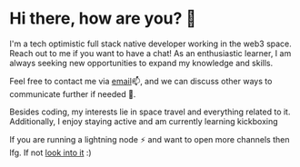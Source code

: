 # Hi there, how are you? 👋

I'm a tech optimistic full stack native developer working in the web3 space. Reach out to me if you want to have a chat! As an enthusiastic learner, I am always seeking new opportunities to expand my knowledge and skills.

Feel free to contact me via [email](mailto:thomasguntenaar@gmail.com)📫, and we can discuss other ways to communicate further if needed 💬.

Besides coding, my interests lie in space travel and everything related to it. Additionally, I enjoy staying active and am currently learning kickboxing

If you are running a lightning node ⚡ and want to open more channels then lfg. If not [look into it](https://docs.theroadtonode.com/) :)

<!--
**Tguntenaar/Tguntenaar** is a ✨ _special_ ✨ repository because its `README.md` (this file) appears on your GitHub profile.

Here are some ideas to get you started:

- 🔭 I’m currently working on ...
- 🌱 I’m currently learning ...
- 👯 I’m looking to collaborate on ...
- 🤔 I’m looking for help with ...
- 💬 Ask me about ...
- 📫 How to reach me: ...
- 😄 Pronouns: ...
- ⚡ Fun fact: ...
-->


<!-- 
As a highly skilled and motivated developer with 6 years of coding experience, I am excited to bring my expertise and passion for programming to new opportunities. With a focus on delivering high-quality solutions.

Currently based in Amsterdam, I am committed to learn a variety of technologies in the rapidly evolving field of development. Whether working independently or as part of a team, I am a dedicated problem-solver with a track record of being a good teammate.

As an enthusiastic learner, I am always seeking new opportunities to expand my knowledge and skills. 
-->


<!-- Link your stats: https://github.com/Tguntenaar/github-stats -->
<!-- These stats don't seem to reflect my contributions yet, I still need to configure them. However I like them visually for the time being. -->

<!-- ![](https://raw.githubusercontent.com/Tguntenaar/github-stats/master/generated/overview.svg#gh-dark-mode-only)  -->
<!-- ![](https://raw.githubusercontent.com/Tguntenaar/github-stats/master/generated/languages.svg#gh-dark-mode-only) -->
